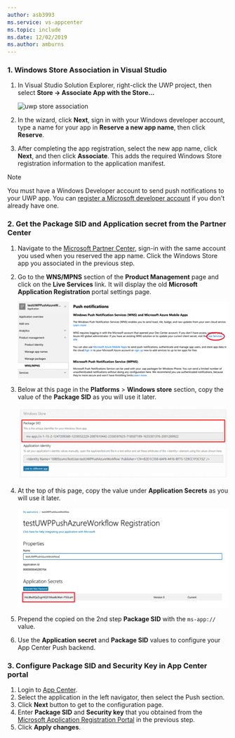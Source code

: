 ```yaml
---
author: asb3993
ms.service: vs-appcenter
ms.topic: include
ms.date: 12/02/2019
ms.author: amburns
---
```


### 1. Windows Store Association in Visual Studio

1. In Visual Studio Solution Explorer, right-click the UWP project, then select **Store -> Associate App with the Store...**

    ![uwp store association](../images/appcenter-uwp-sdk-store-association.png)

2. In the wizard, click **Next**, sign in with your Windows developer account, type a name for your app in **Reserve a new app name**, then click **Reserve**.

3. After completing the app registration, select the new app name, click **Next**, and then click **Associate**. This adds the required Windows Store registration information to the application manifest.

> [!NOTE]
> You must have a Windows Developer account to send push notifications to your UWP app. You can [register a Microsoft developer account](https://developer.microsoft.com/store/register) if you don't already have one.

### 2. Get the Package SID and Application secret from the Partner Center

1. Navigate to the [Microsoft Partner Center](https://partner.microsoft.com/dashboard/windows/overview), sign-in with the same account you used when you reserved the app name. Click the Windows Store app you associated in the previous step.

1. Go to the **WNS/MPNS** section of the **Product Management** page and click on the **Live Services** link. It will display the old **Microsoft Application Registration** portal settings page.

    ![uwp app registration](../images/appcenter-uwp-sdk-push-registration.png)
    
1. Below at this page in the **Platforms** > **Windows store** section, copy the value of the **Package SID** as you will use it later.

    ![uwp app registration sid](../images/appcenter-uwp-sdk-push-registration-get-package-sid.png)

1. At the top of this page, copy the value under **Application Secrets** as you will use it later.

    ![uwp app registration](../images/appcenter-uwp-sdk-push-registration-secret.png)

1. Prepend the copied on the 2nd step **Package SID** with the `ms-app://` value. 
1. Use the **Application secret** and **Package SID** values to configure your App Center Push backend.

### 3. Configure Package SID and Security Key in App Center portal

1. Login to [App Center](https://appcenter.ms).
2. Select the application in the left navigator, then select the Push section.
3. Click **Next** button to get to the configuration page.
4. Enter **Package SID** and **Security key** that you obtained from the [Microsoft Application Registration Portal](https://apps.dev.microsoft.com/#/appList) in the previous step.
5. Click **Apply changes**.
